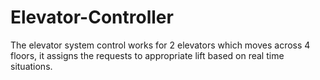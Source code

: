 # Elevator-Controller
The elevator system control works for 2 elevators which moves across 4 floors, it assigns the requests to appropriate lift based on real time situations.
